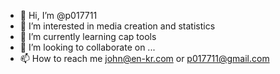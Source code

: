 - 👋 Hi, I’m @p017711
- 👀 I’m interested in media creation and statistics
- 🌱 I’m currently learning cap tools
- 💞️ I’m looking to collaborate on ...
- 📫 How to reach me john@en-kr.com or p017711@gmail.com
  

<!---
p017711/p017711 is a ✨ special ✨ repository because its `README.md` (this file) appears on your GitHub profile.
You can click the Preview link to take a look at your changes.
--->
